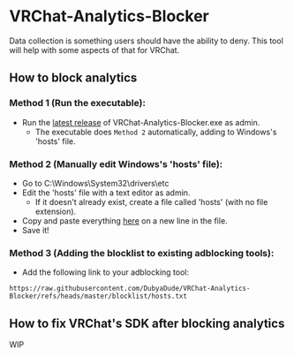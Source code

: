 # VRChat-Analytics-Blocker
Data collection is something users should have the ability to deny. This tool will help with some aspects of that for VRChat.

## How to block analytics
### Method 1 (Run the executable):
 - Run the [latest release](https://github.com/DubyaDude/VRChat-Analytics-Blocker/releases/latest) of VRChat-Analytics-Blocker.exe as admin.
   - The executable does `Method 2` automatically, adding to Windows's 'hosts' file.

### Method 2 (Manually edit Windows's 'hosts' file):
- Go to C:\Windows\System32\drivers\etc
- Edit the 'hosts' file with a text editor as admin.
   - If it doesn't already exist, create a file called 'hosts' (with no file extension).
- Copy and paste everything [here](https://raw.githubusercontent.com/DubyaDude/VRChat-Analytics-Blocker/refs/heads/master/blocklist/hosts.txt) on a new line in the file.
- Save it!

### Method 3 (Adding the blocklist to existing adblocking tools):
- Add the following link to your adblocking tool:

```
https://raw.githubusercontent.com/DubyaDude/VRChat-Analytics-Blocker/refs/heads/master/blocklist/hosts.txt
```

## How to fix VRChat's SDK after blocking analytics
WIP

